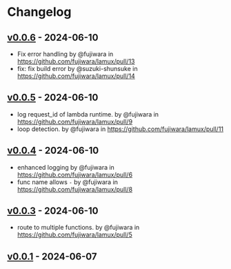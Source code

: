 # Changelog

## [v0.0.6](https://github.com/fujiwara/lamux/compare/v0.0.5...v0.0.6) - 2024-06-10
- Fix error handling by @fujiwara in https://github.com/fujiwara/lamux/pull/13
- fix: fix build error by @suzuki-shunsuke in https://github.com/fujiwara/lamux/pull/14

## [v0.0.5](https://github.com/fujiwara/lamux/compare/v0.0.4...v0.0.5) - 2024-06-10
- log request_id of lambda runtime. by @fujiwara in https://github.com/fujiwara/lamux/pull/9
- loop detection. by @fujiwara in https://github.com/fujiwara/lamux/pull/11

## [v0.0.4](https://github.com/fujiwara/lamux/compare/v0.0.3...v0.0.4) - 2024-06-10
- enhanced logging by @fujiwara in https://github.com/fujiwara/lamux/pull/6
- func name allows `-` by @fujiwara in https://github.com/fujiwara/lamux/pull/8

## [v0.0.3](https://github.com/fujiwara/lamux/compare/v0.0.2...v0.0.3) - 2024-06-10
- route to multiple functions. by @fujiwara in https://github.com/fujiwara/lamux/pull/5

## [v0.0.1](https://github.com/fujiwara/lamux/commits/v0.0.1) - 2024-06-07
